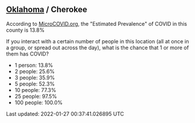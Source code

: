 
## [Oklahoma](/united-states/oklahoma) / Cherokee

According to [MicroCOVID.org](http://microcovid.org),
the "Estimated Prevalence" of COVID in this county is 13.8%

If you interact with a certain number of people in this location
(all at once in a group, or spread out across the day), what is the chance that
1 or more of them has COVID?

- 1 person: 13.8%
- 2 people: 25.6%
- 3 people: 35.9%
- 5 people: 52.3%
- 10 people: 77.3%
- 25 people: 97.5%
- 100 people: 100.0%

Last updated: 2022-01-27 00:37:41.026895 UTC
